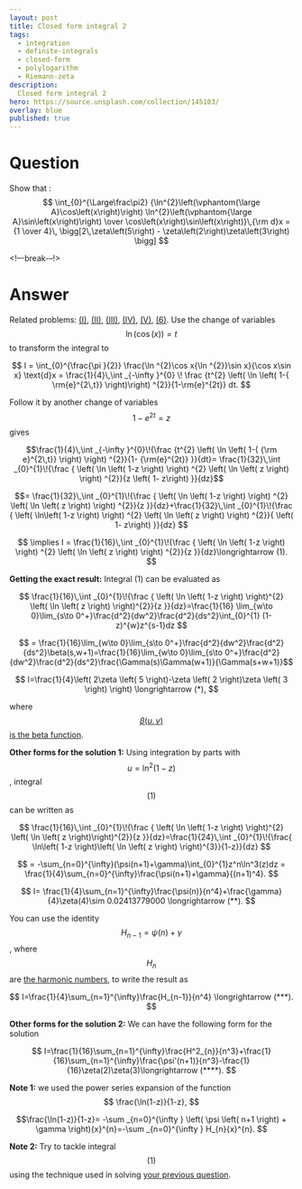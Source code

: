 ```yaml
---
layout: post
title: Closed form integral 2
tags:
  - integration   
  - definite-integrals
  - closed-form
  - polylogarithm
  - Riemann-zeta
description:  
  Closed form integral 2
hero: https://source.unsplash.com/collection/145103/
overlay: blue
published: true
---
```



# Question

Show that :
$$
\int_{0}^{\Large\frac\pi2}
{\ln^{2}\left(\vphantom{\large A}\cos\left(x\right)\right)
\ln^{2}\left(\vphantom{\large A}\sin\left(x\right)\right)
\over
\cos\left(x\right)\sin\left(x\right)}\,{\rm d}x
={1 \over 4}\,
\bigg[2\,\zeta\left(5\right) - \zeta\left(2\right)\zeta\left(3\right) \bigg]
$$

<!–-break-–!> 

# Answer

Related problems: [(I)](https://math.stackexchange.com/questions/294226/some-integrals-with-log/294323#294323), [(II)](https://math.stackexchange.com/questions/397347/find-the-value-of-int-0-infty-fracx3ex-1-lnex-1-dx/397754#397754), [(III)](https://math.stackexchange.com/questions/330057/how-to-evaluate-i-displaystyle-int-0-pi-2x2-ln-sin-x-ln-cos-xdx/332041#332041), [(IV)](https://math.stackexchange.com/questions/275643/proving-an-alternating-euler-sum-sum-k-1-infty-frac-1k1-h-kk/276590#276590), [(V)](https://math.stackexchange.com/questions/873333/how-find-this-integral-i-int-0-frac-pi2-ln1-tan4x2-frac2/873425#873425), [(6)](https://math.stackexchange.com/questions/397347/find-the-value-of-int-0-infty-fracx3ex-1-lnex-1-dx/397754#397754). Use the change of variables $$\ln(\cos(x))=t$$ to transform the integral to

$$ 
I = \int_{0}^{\frac{\pi }{2}} \frac{\ln ^{2}\cos x{\ln ^{2}}\sin x}{\cos x\sin x} \text{d}x 
= \frac{1}{4}\,\int _{-\infty }^{0} \! \frac {t^{2} \left( \ln  \left( 1-{
\rm{e}^{2\,t}} \right)\right) ^{2}}{1-\rm{e}^{2t}} dt.
$$

Follow it by another change of variables $$ 1-e^{2t}=z $$ gives

$$\frac{1}{4}\,\int _{-\infty }^{0}\!{\frac {t^{2} \left( \ln  \left( 1-{
{\rm e}^{2\,t}} \right)  \right) ^{2}}{1-  {\rm{e}^{2t}}
 }}{dt}= \frac{1}{32}\,\int _{0}^{1}\!{\frac { \left( \ln  \left( 1-z \right) 
 \right) ^{2} \left( \ln  \left( z \right)  \right) ^{2}}{z \left( 1-
z\right) }}{dz}$$ 

$$= \frac{1}{32}\,\int _{0}^{1}\!{\frac { \left( \ln  \left( 1-z \right) 
 \right) ^{2} \left( \ln  \left( z \right)  \right) ^{2}}{z }}{dz}+\frac{1}{32}\,\int _{0}^{1}\!{\frac { \left( \ln\left( 1-z \right) 
 \right) ^{2} \left( \ln  \left( z \right)  \right) ^{2}}{ \left( 1-
z\right) }}{dz} $$

$$ \implies I = \frac{1}{16}\,\int _{0}^{1}\!{\frac { \left( \ln  \left( 1-z \right) 
 \right) ^{2} \left( \ln  \left( z \right)  \right) ^{2}}{z }}{dz}\longrightarrow (1). $$

**Getting the exact result:** Integral (1) can be evaluated as

$$ \frac{1}{16}\,\int _{0}^{1}\!{\frac { \left( \ln  \left( 1-z \right) 
 \right)^{2} \left( \ln  \left( z \right)  \right)^{2}}{z }}{dz}=\frac{1}{16} \lim_{w\to 0}\lim_{s\to 0^+}\frac{d^2}{dw^2}\frac{d^2}{ds^2}\int_{0}^{1} (1-z)^{w}z^{s-1}dz $$

$$ = \frac{1}{16}\lim_{w\to 0}\lim_{s\to 0^+}\frac{d^2}{dw^2}\frac{d^2}{ds^2}\beta(s,w+1)=\frac{1}{16}\lim_{w\to 0}\lim_{s\to 0^+}\frac{d^2}{dw^2}\frac{d^2}{ds^2}\frac{\Gamma(s)\Gamma(w+1)}{\Gamma(s+w+1)}$$

$$ I=\frac{1}{4}\left( 2\zeta \left( 5 \right)-\zeta \left( 2 \right)\zeta \left( 3 \right) \right) \longrightarrow (*), $$

where [$$\beta(u,v)$$ is the beta function](http://en.wikipedia.org/wiki/Beta_function). 

**Other forms for the solution 1:** Using integration by parts with $$u=\ln^2(1-z)$$, integral $$(1)$$ can be written as

$$ \frac{1}{16}\,\int _{0}^{1}\!{\frac { \left( \ln  \left( 1-z \right) 
 \right)^{2} \left( \ln  \left( z \right)\right)^{2}}{z }}{dz}=\frac{1}{24}\,\int _{0}^{1}\!{\frac{ \ln\left( 1-z \right)\left( \ln  \left( z \right) \right)^{3}}{1-z}}{dz} $$

$$ = -\sum_{n=0}^{\infty}(\psi(n+1)+\gamma)\int_{0}^{1}z^n\ln^3(z)dz = \frac{1}{4}\sum_{n=0}^{\infty}\frac{\psi(n+1)+\gamma}{(n+1)^4}. $$

$$ I= \frac{1}{4}\sum_{n=1}^{\infty}\frac{\psi(n)}{n^4}+\frac{\gamma}{4}\zeta(4)\sim 0.02413779000 \longrightarrow (**). $$

You can use the identity $$ H_{n-1}=\psi(n)+\gamma $$, where $$H_n$$ are [the harmonic numbers](http://en.wikipedia.org/wiki/Harmonic_number), to write the result as

$$ I=\frac{1}{4}\sum_{n=1}^{\infty}\frac{H_{n-1}}{n^4} \longrightarrow (***). $$

**Other forms for the solution 2:** We can have the following form for the solution

$$ I=\frac{1}{16}\sum_{n=1}^{\infty}\frac{H^2_{n}}{n^3}+\frac{1}{16}\sum_{n=1}^{\infty}\frac{\psi'(n+1)}{n^3}-\frac{1}{16}\zeta(2)\zeta(3)\longrightarrow (****). $$

**Note 1:** we used the power series expansion of the function $$ \frac{\ln(1-z)}{1-z}, $$

$$\frac{\ln(1-z)}{1-z}= -\sum _{n=0}^{\infty } \left( \psi \left( n+1 \right) + \gamma \right){x}^{n}=-\sum _{n=0}^{\infty } H_{n}{x}^{n}. $$

**Note 2:** Try to tackle integral $$(1)$$ using the technique used in solving [your previous question](https://math.stackexchange.com/questions/265981/how-to-evaluate-int-01-frac-ln-2-left-1-x-right-ln-2-l). 